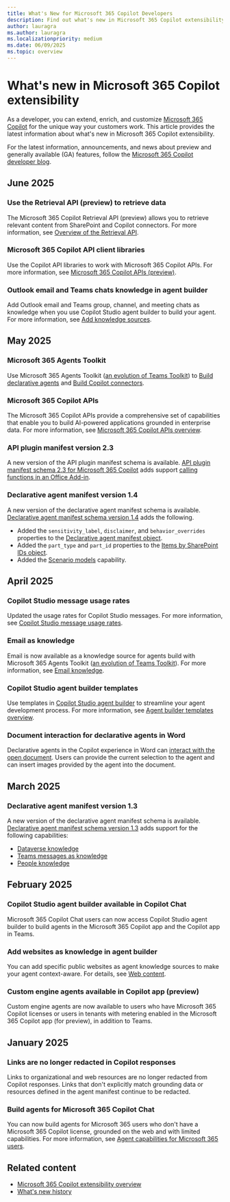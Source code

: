 ```yaml
---
title: What's New for Microsoft 365 Copilot Developers
description: Find out what's new in Microsoft 365 Copilot extensibility, including declarative agents, custom engine agents, connectors, Copilot APIs, and more.
author: lauragra
ms.author: lauragra
ms.localizationpriority: medium
ms.date: 06/09/2025
ms.topic: overview
---
```


# What's new in Microsoft 365 Copilot extensibility

As a developer, you can extend, enrich, and customize [Microsoft 365 Copilot](/microsoft-365-copilot/microsoft-365-copilot-overview) for the unique way your customers work. This article provides the latest information about what's new in Microsoft 365 Copilot extensibility.

For the latest information, announcements, and news about preview and generally available (GA) features, follow the [Microsoft 365 Copilot developer blog](https://devblogs.microsoft.com/microsoft365dev/category/microsoft-365-copilot/).

## June 2025

### Use the Retrieval API (preview) to retrieve data

The Microsoft 365 Copilot Retrieval API (preview) allows you to retrieve relevant content from SharePoint and Copilot connectors. For more information, see [Overview of the Retrieval API](/microsoft-365-copilot/extensibility/api-reference/retrieval-api-overview).

### Microsoft 365 Copilot API client libraries

Use the Copilot API libraries to work with Microsoft 365 Copilot APIs. For more information, see [Microsoft 365 Copilot APIs (preview)](/microsoft-365-copilot/extensibility/sdks/api-libraries).

### Outlook email and Teams chats knowledge in agent builder

Add Outlook email and Teams group, channel, and meeting chats as knowledge when you use Copilot Studio agent builder to build your agent. For more information, see [Add knowledge sources](/microsoft-365-copilot/extensibility/copilot-studio-agent-builder-build).

## May 2025

### Microsoft 365 Agents Toolkit

Use Microsoft 365 Agents Toolkit ([an evolution of Teams Toolkit](https://aka.ms/M365AgentsToolkit)) to [Build declarative agents](/microsoft-365-copilot/extensibility/build-declarative-agents) and [Build Copilot connectors](build-your-first-connector.md).

### Microsoft 365 Copilot APIs

The Microsoft 365 Copilot APIs provide a comprehensive set of capabilities that enable you to build AI-powered applications grounded in enterprise data. For more information, see [Microsoft 365 Copilot APIs overview](copilot-apis-overview.md).

### API plugin manifest version 2.3

A new version of the API plugin manifest schema is available. [API plugin manifest schema 2.3 for Microsoft 365 Copilot](api-plugin-manifest-2.3.md) adds support [calling functions in an Office Add-in](build-api-plugins-local-office-api.md).

### Declarative agent manifest version 1.4

A new version of the declarative agent manifest schema is available. [Declarative agent manifest schema version 1.4](declarative-agent-manifest-1.4.md) adds the following.

- Added the `sensitivity_label`, `disclaimer`, and `behavior_overrides` properties to the [Declarative agent manifest object](declarative-agent-manifest-1.4.md#declarative-agent-manifest-object).
- Added the `part_type` and `part_id` properties to the [Items by SharePoint IDs object](declarative-agent-manifest-1.4.md#items-by-sharepoint-ids-object).
- Added the [Scenario models](declarative-agent-manifest-1.4.md#scenario-models-object) capability.

## April 2025

### Copilot Studio message usage rates

Updated the usage rates for Copilot Studio messages. For more information, see [Copilot Studio message usage rates](prerequisites.md#copilot-studio-message-usage-rates).

### Email as knowledge

Email is now available as a knowledge source for agents build with Microsoft 365 Agents Toolkit ([an evolution of Teams Toolkit](https://aka.ms/M365AgentsToolkit)). For more information, see [Email knowledge](knowledge-sources.md#email).

### Copilot Studio agent builder templates

Use templates in [Copilot Studio agent builder](copilot-studio-agent-builder.md) to streamline your agent development process. For more information, see [Agent builder templates overview](agent-builder-templates.md).

### Document interaction for declarative agents in Word

Declarative agents in the Copilot experience in Word can [interact with the open document](declarative-agent-document-interaction.md). Users can provide the current selection to the agent and can insert images provided by the agent into the document.

## March 2025

### Declarative agent manifest version 1.3

A new version of the declarative agent manifest schema is available. [Declarative agent manifest schema version 1.3](declarative-agent-manifest-1.3.md) adds support for the following capabilities:

- [Dataverse knowledge](knowledge-sources.md#dataverse)
- [Teams messages as knowledge](knowledge-sources.md#teams-messages)
- [People knowledge](knowledge-sources.md#people)

## February 2025

### Copilot Studio agent builder available in Copilot Chat

Microsoft 365 Copilot Chat users can now access Copilot Studio agent builder to build agents in the Microsoft 365 Copilot app and the Copilot app in Teams.

### Add websites as knowledge in agent builder

You can add specific public websites as agent knowledge sources to make your agent context-aware. For details, see [Web content](copilot-studio-agent-builder-build.md#web-content).

### Custom engine agents available in Copilot app (preview)

Custom engine agents are now available to users who have Microsoft 365 Copilot licenses or users in tenants with metering enabled in the Microsoft 365 Copilot app (for preview), in addition to Teams.

## January 2025

### Links are no longer redacted in Copilot responses

Links to organizational and web resources are no longer redacted from Copilot responses. Links that don't explicitly match grounding data or resources defined in the agent manifest continue to be redacted.

### Build agents for Microsoft 365 Copilot Chat

You can now build agents for Microsoft 365 users who don't have a Microsoft 365 Copilot license, grounded on the web and with limited capabilities. For more information, see [Agent capabilities for Microsoft 365 users](prerequisites.md#agent-capabilities-for-microsoft-365-users).

## Related content

- [Microsoft 365 Copilot extensibility overview](/microsoft-365-copilot/extensibility/)
- [What's new history](whats-new-history.md)
